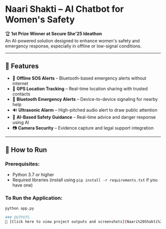 # Naari Shakti – AI Chatbot for Women's Safety

🏆 **1st Prize Winner at Secure She'25 Ideathon**  
An AI-powered solution designed to enhance women's safety and emergency response, especially in offline or low-signal conditions.

---

## 🔐 Features
- 🚨 **Offline SOS Alerts** – Bluetooth-based emergency alerts without internet
- 📍 **GPS Location Tracking** – Real-time location sharing with trusted contacts
- 📡 **Bluetooth Emergency Alerts** – Device-to-device signaling for nearby help
- 🔊 **Ultrasonic Alarm** – High-pitched audio alert to draw public attention
- 🤖 **AI-Based Safety Guidance** – Real-time advice and danger response using AI
- 📷 **Camera Security** – Evidence capture and legal support integration

---

## 🚀 How to Run

### Prerequisites:
- Python 3.7 or higher
- Required libraries (install using `pip install -r requirements.txt` if you have one)

### To Run the Application:

```bash
python app.py

### OUTPUTS
📄 [Click here to view project outputs and screenshots](Naari%20Shakti%20AI%20OUTPUTS%20(1).docx)

